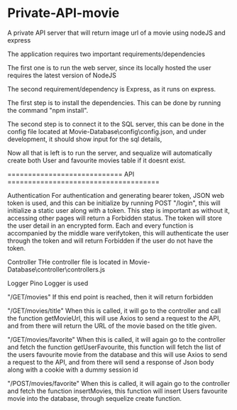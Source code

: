 # Private-API-movie
A private API server that will return image url of a movie using nodeJS and express

The application requires two important requirements/dependencies

The first one is to run the web server, since its locally hosted the user requires the latest version of NodeJS

The second requirement/dependency is Express, as it runs on express.

The first step is to install the dependencies. This can be done by running the command "npm install". 

The second step is to connect it to the SQL server, this can be done in the config file located at Movie-Database\config\config.json, and under development, it should show input for the sql details, 


Now all that is left is to run the server, and sequalize will automatically create both User and favourite movies table if it doesnt exist. 

============================ API =====================================

Authentication
For authentication and generating bearer token, JSON web token is used, and this can be initialize by running POST "/login", this will initialize
a static user along with a token. This step is important as without it, accessing other pages will return a Forbidden status. The token will store the user detail in 
an encrypted form. Each and every function is accompanied by the middle ware verifytoken, this will authenticate the user through the token and will return Forbidden
if the user do not have the token.

Controller
THe controller file is located in Movie-Database\controller\controllers.js

Logger
Pino Logger is used

"/GET/movies"
If this end point is reached, then it will return forbidden

"/GET/movies/title"
When this is called, it will go to the controller and call the function getMovieUrl, this will use Axios to send a request to the API, and from there will return
the URL of the movie based on the title given.

"/GET/movies/favorite"
When this is called, it will again go to the controller and fetch the function getUserFavourite, this function will fetch the list of the users favourite movie
from the database and this will use Axios to send a request to the API, and from there will send a response of Json body along with a cookie with a dummy session id

"/POST/movies/favorite"
When this is called, it will again go to the controller and fetch the function insertMovies, this function will insert Users favourite movie into the database, through
sequelize create function.


